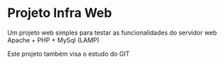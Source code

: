 # Projeto Infra Web

Um projeto web simples para testar as funcionalidades do servidor web Apache + PHP + MySql (LAMP)

Este projeto também visa o estudo do GIT
